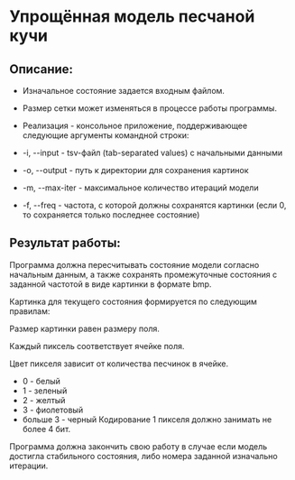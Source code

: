 # Упрощённая модель песчаной кучи

## Описание:
- Изначальное состояние задается входным файлом.

- Размер сетки может изменяться в процессе работы программы.

- Реализация - консольное приложение, поддерживающее следующие аргументы командной строки:

- -i, --input - tsv-файл (tab-separated values) c начальными данными

- -o, --output - путь к директории для сохранения картинок

- -m, --max-iter - максимальное количество итераций модели

- -f, --freq - частота, с которой должны сохранятся картинки (если 0, то сохраняется только последнее состояние)
## Результат работы:
Программа должна пересчитывать состояние модели согласно начальным данным, а также сохранять промежуточные состояния с заданной частотой в виде картинки в формате bmp.

Картинка для текущего состояния формируется по следующим правилам:

Размер картинки равен размеру поля.

Каждый пиксель соответствует ячейке поля.

Цвет пикселя зависит от количества песчинок в ячейке.

- 0 - белый
- 1 - зеленый
- 2 - желтый
- 3 - фиолетовый
- больше 3 - черный
Кодирование 1 пикселя должно занимать не более 4 бит.

Программа должна закончить свою работу в случае если модель достигла стабильного состояния, либо номера заданной изначально итерации.
